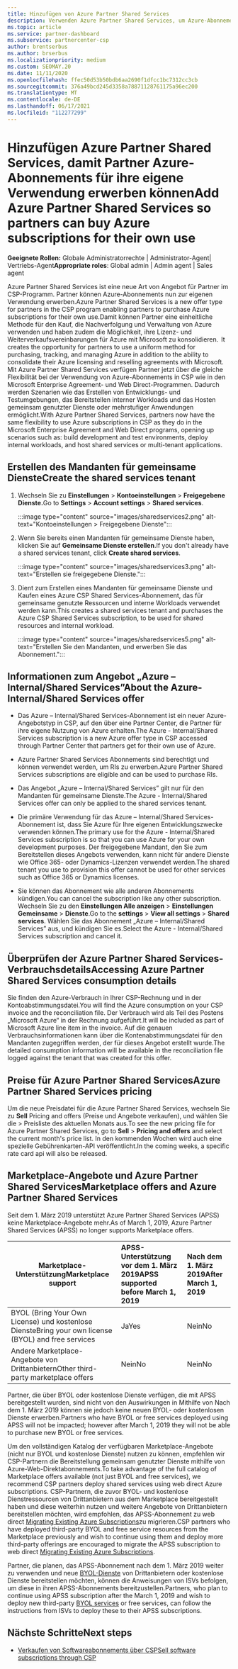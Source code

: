 ```yaml
---
title: Hinzufügen von Azure Partner Shared Services
description: Verwenden Azure Partner Shared Services, um Azure-Abonnements für Ihre eigene Verwendung zu erwerben und eine einheitliche Methode für den Erwerb, die Nachverfolgung und die Verwaltung von Azure zu verwenden.
ms.topic: article
ms.service: partner-dashboard
ms.subservice: partnercenter-csp
author: brentserbus
ms.author: brserbus
ms.localizationpriority: medium
ms.custom: SEOMAY.20
ms.date: 11/11/2020
ms.openlocfilehash: ffec50d53b50bdb6aa2690f1dfcc1bc7312cc3cb
ms.sourcegitcommit: 376a49bcd245d3358a78871128761175a96ec200
ms.translationtype: MT
ms.contentlocale: de-DE
ms.lasthandoff: 06/17/2021
ms.locfileid: "112277299"
---
```

# <a name="add-azure-partner-shared-services-so-partners-can-buy-azure-subscriptions-for-their-own-use"></a><span data-ttu-id="1c091-103">Hinzufügen Azure Partner Shared Services, damit Partner Azure-Abonnements für ihre eigene Verwendung erwerben können</span><span class="sxs-lookup"><span data-stu-id="1c091-103">Add Azure Partner Shared Services so partners can buy Azure subscriptions for their own use</span></span>

<span data-ttu-id="1c091-104">**Geeignete Rollen:** Globale Administratorrechte | Administrator-Agent| Vertriebs-Agent</span><span class="sxs-lookup"><span data-stu-id="1c091-104">**Appropriate roles**: Global admin | Admin agent | Sales agent</span></span>

<span data-ttu-id="1c091-105">Azure Partner Shared Services ist eine neue Art von Angebot für Partner im CSP-Programm. Partner können Azure-Abonnements nun zur eigenen Verwendung erwerben.</span><span class="sxs-lookup"><span data-stu-id="1c091-105">Azure Partner Shared Services is a new offer type for partners in the CSP program enabling partners to purchase Azure subscriptions for their own use.</span></span><span data-ttu-id="1c091-106">Damit können Partner eine einheitliche Methode für den Kauf, die Nachverfolgung und Verwaltung von Azure verwenden und haben zudem die Möglichkeit, ihre Lizenz- und Weiterverkaufsvereinbarungen für Azure mit Microsoft zu konsolidieren.</span><span class="sxs-lookup"><span data-stu-id="1c091-106">  It creates the opportunity for partners to use a uniform method for purchasing, tracking, and managing Azure in addition to the ability to consolidate their Azure licensing and reselling agreements with Microsoft.</span></span> <span data-ttu-id="1c091-107">Mit Azure Partner Shared Services verfügen Partner jetzt über die gleiche Flexibilität bei der Verwendung von Azure-Abonnements in CSP wie in den Microsoft Enterprise Agreement- und Web Direct-Programmen. Dadurch werden Szenarien wie das Erstellen von Entwicklungs- und Testumgebungen, das Bereitstellen interner Workloads und das Hosten gemeinsam genutzter Dienste oder mehrstufiger Anwendungen ermöglicht.</span><span class="sxs-lookup"><span data-stu-id="1c091-107">With Azure Partner Shared Services, partners now have the same flexibility to use Azure subscriptions in CSP as they do in the Microsoft Enterprise Agreement and Web Direct programs, opening up scenarios such as:  build development and test environments, deploy internal workloads, and host shared services or multi-tenant applications.</span></span>  

## <a name="create-the-shared-services-tenant"></a><span data-ttu-id="1c091-108">Erstellen des Mandanten für gemeinsame Dienste</span><span class="sxs-lookup"><span data-stu-id="1c091-108">Create the shared services tenant</span></span>

1. <span data-ttu-id="1c091-109">Wechseln Sie zu **Einstellungen**  >  **Kontoeinstellungen**  >  **Freigegebene Dienste.**</span><span class="sxs-lookup"><span data-stu-id="1c091-109">Go to **Settings** > **Account settings** > **Shared services**.</span></span>

   :::image type="content" source="images/sharedservices2.png" alt-text="Kontoeinstellungen > Freigegebene Dienste":::

2. <span data-ttu-id="1c091-111">Wenn Sie bereits einen Mandanten für gemeinsame Dienste haben, klicken Sie auf **Gemeinsame Dienste erstellen**.</span><span class="sxs-lookup"><span data-stu-id="1c091-111">If you don't already have a shared services tenant, click **Create shared services**.</span></span>

   :::image type="content" source="images/sharedservices3.png" alt-text="Erstellen sie freigegebene Dienste.":::

3. <span data-ttu-id="1c091-113">Dient zum Erstellen eines Mandanten für gemeinsame Dienste und Kaufen eines Azure CSP Shared Services-Abonnement, das für gemeinsame genutzte Ressourcen und interne Workloads verwendet werden kann.</span><span class="sxs-lookup"><span data-stu-id="1c091-113">This creates a shared services tenant and purchases the Azure CSP Shared Services subscription, to be used for shared resources and internal workload.</span></span>

   :::image type="content" source="images/sharedservices5.png" alt-text="Erstellen Sie den Mandanten, und erwerben Sie das Abonnement.":::

## <a name="about-the-azure--internalshared-services-offer"></a><span data-ttu-id="1c091-115">Informationen zum Angebot „Azure – Internal/Shared Services”</span><span class="sxs-lookup"><span data-stu-id="1c091-115">About the Azure- Internal/Shared Services offer</span></span>

- <span data-ttu-id="1c091-116">Das Azure – Internal/Shared Services-Abonnement ist ein neuer Azure-Angebotstyp in CSP, auf den über eine Partner Center, die Partner für ihre eigene Nutzung von Azure erhalten.</span><span class="sxs-lookup"><span data-stu-id="1c091-116">The Azure - Internal/Shared Services subscription is a new Azure offer type in CSP accessed through Partner Center that partners get for their own use of Azure.</span></span>

- <span data-ttu-id="1c091-117">Azure Partner Shared Services Abonnements sind berechtigt und können verwendet werden, um RIs zu erwerben.</span><span class="sxs-lookup"><span data-stu-id="1c091-117">Azure Partner Shared Services subscriptions are eligible and can be used to purchase RIs.</span></span>

- <span data-ttu-id="1c091-118">Das Angebot „Azure – Internal/Shared Services” gilt nur für den Mandanten für gemeinsame Dienste.</span><span class="sxs-lookup"><span data-stu-id="1c091-118">The Azure - Internal/Shared Services offer can only be applied to the shared services tenant.</span></span>

- <span data-ttu-id="1c091-119">Die primäre Verwendung für das Azure – Internal/Shared Services-Abonnement ist, dass Sie Azure für Ihre eigenen Entwicklungszwecke verwenden können.</span><span class="sxs-lookup"><span data-stu-id="1c091-119">The primary use for the Azure - Internal/Shared Services subscription is so that you can use Azure for your own development purposes.</span></span> <span data-ttu-id="1c091-120">Der freigegebene Mandant, den Sie zum Bereitstellen dieses Angebots verwenden, kann nicht für andere Dienste wie Office 365- oder Dynamics-Lizenzen verwendet werden.</span><span class="sxs-lookup"><span data-stu-id="1c091-120">The shared tenant you use to provision this offer cannot be used for other services such as Office 365 or Dynamics licenses.</span></span>

- <span data-ttu-id="1c091-121">Sie können das Abonnement wie alle anderen Abonnements kündigen.</span><span class="sxs-lookup"><span data-stu-id="1c091-121">You can cancel the subscription like any other subscription.</span></span> <span data-ttu-id="1c091-122">Wechseln Sie zu den **Einstellungen Alle anzeigen**  >  **Einstellungen Gemeinsame**  >  **Dienste**.</span><span class="sxs-lookup"><span data-stu-id="1c091-122">Go to the **settings** > **View all settings** > **Shared services**.</span></span> <span data-ttu-id="1c091-123">Wählen Sie das Abonnement „Azure – Internal/Shared Services” aus, und kündigen Sie es.</span><span class="sxs-lookup"><span data-stu-id="1c091-123">Select the Azure - Internal/Shared Services subscription and cancel it.</span></span>

## <a name="accessing-azure-partner-shared-services-consumption-details"></a><span data-ttu-id="1c091-124">Überprüfen der Azure Partner Shared Services-Verbrauchsdetails</span><span class="sxs-lookup"><span data-stu-id="1c091-124">Accessing Azure Partner Shared Services consumption details</span></span>

<span data-ttu-id="1c091-125">Sie finden den Azure-Verbrauch in Ihrer CSP-Rechnung und in der Kontoabstimmungsdatei.</span><span class="sxs-lookup"><span data-stu-id="1c091-125">You will find the Azure consumption on your CSP invoice and the reconciliation file.</span></span> <span data-ttu-id="1c091-126">Der Verbrauch wird als Teil des Postens „Microsoft Azure“ in der Rechnung aufgeführt.</span><span class="sxs-lookup"><span data-stu-id="1c091-126">It will be included as part of Microsoft Azure line item in the invoice.</span></span> <span data-ttu-id="1c091-127">Auf die genauen Verbrauchsinformationen kann über die Kontenabstimmungsdatei für den Mandanten zugegriffen werden, der für dieses Angebot erstellt wurde.</span><span class="sxs-lookup"><span data-stu-id="1c091-127">The detailed consumption information will be available in the reconciliation file logged against the tenant that was created for this offer.</span></span>

## <a name="azure-partner-shared-services-pricing"></a><span data-ttu-id="1c091-128">Preise für Azure Partner Shared Services</span><span class="sxs-lookup"><span data-stu-id="1c091-128">Azure Partner Shared Services pricing</span></span>

<span data-ttu-id="1c091-129">Um die neue Preisdatei für die Azure Partner Shared Services, wechseln Sie zu **Sell** Pricing and offers (Preise und Angebote verkaufen), und wählen Sie die  >   Preisliste des aktuellen Monats aus.</span><span class="sxs-lookup"><span data-stu-id="1c091-129">To see the new pricing file for Azure Partner Shared Services, go to **Sell** > **Pricing and offers** and select the current month's price list.</span></span> <span data-ttu-id="1c091-130">In den kommenden Wochen wird auch eine spezielle Gebührenkarten-API veröffentlicht.</span><span class="sxs-lookup"><span data-stu-id="1c091-130">In the coming weeks, a specific rate card api will also be released.</span></span>

## <a name="marketplace-offers-and-azure-partner-shared-services"></a><span data-ttu-id="1c091-131">Marketplace-Angebote und Azure Partner Shared Services</span><span class="sxs-lookup"><span data-stu-id="1c091-131">Marketplace offers and Azure Partner Shared Services</span></span>

<span data-ttu-id="1c091-132">Seit dem 1. März 2019 unterstützt Azure Partner Shared Services (APSS) keine Marketplace-Angebote mehr.</span><span class="sxs-lookup"><span data-stu-id="1c091-132">As of March 1, 2019, Azure Partner Shared Services (APSS) no longer supports Marketplace offers.</span></span>

|<span data-ttu-id="1c091-133">**Marketplace-Unterstützung**</span><span class="sxs-lookup"><span data-stu-id="1c091-133">**Marketplace support**</span></span>   |<span data-ttu-id="1c091-134">**APSS-Unterstützung vor dem 1. März 2019**</span><span class="sxs-lookup"><span data-stu-id="1c091-134">**APSS supported before March 1, 2019**</span></span>|<span data-ttu-id="1c091-135">**Nach dem 1. März 2019**</span><span class="sxs-lookup"><span data-stu-id="1c091-135">**After March 1, 2019**</span></span>|
|---------------------------|:----------------------------|:-------------------|
|<span data-ttu-id="1c091-136">BYOL (Bring Your Own License) und kostenlose Dienste</span><span class="sxs-lookup"><span data-stu-id="1c091-136">Bring your own license (BYOL) and free services</span></span>   | <span data-ttu-id="1c091-137">Ja</span><span class="sxs-lookup"><span data-stu-id="1c091-137">Yes</span></span>   | <span data-ttu-id="1c091-138">Nein</span><span class="sxs-lookup"><span data-stu-id="1c091-138">No</span></span>|
|<span data-ttu-id="1c091-139">Andere Marketplace-Angebote von Drittanbietern</span><span class="sxs-lookup"><span data-stu-id="1c091-139">Other third-party marketplace offers</span></span>   | <span data-ttu-id="1c091-140">Nein</span><span class="sxs-lookup"><span data-stu-id="1c091-140">No</span></span>   |<span data-ttu-id="1c091-141">Nein</span><span class="sxs-lookup"><span data-stu-id="1c091-141">No</span></span>|

<span data-ttu-id="1c091-142">Partner, die über BYOL oder kostenlose Dienste verfügen, die mit APSS bereitgestellt wurden, sind nicht von den Auswirkungen in Mithilfe von Nach dem 1. März 2019 können sie jedoch keine neuen BYOL- oder kostenlosen Dienste erwerben.</span><span class="sxs-lookup"><span data-stu-id="1c091-142">Partners who have BYOL or free services deployed using APSS will not be impacted; however after March 1, 2019 they will not be able to purchase new BYOL or free services.</span></span>

<span data-ttu-id="1c091-143">Um den vollständigen Katalog der verfügbaren Marketplace-Angebote (nicht nur BYOL und kostenlose Dienste) nutzen zu können, empfehlen wir CSP-Partnern die Bereitstellung gemeinsam genutzter Dienste mithilfe von Azure-Web-Direktabonnements.</span><span class="sxs-lookup"><span data-stu-id="1c091-143">To take advantage of the full catalog of Marketplace offers available (not just BYOL and free services), we recommend CSP partners deploy shared services using web direct Azure subscriptions.</span></span>  <span data-ttu-id="1c091-144">CSP-Partnern, die zuvor BYOL- und kostenlose Dienstressourcen von Drittanbietern aus dem Marketplace bereitgestellt haben und diese weiterhin nutzen und weitere Angebote von Drittanbietern bereitstellen möchten, wird empfohlen, das APSS-Abonnement zu web direct [Migrating Existing Azure Subscriptions](/azure/cloud-solution-provider/migration/migration#migrating-existing-azure-subscriptions)zu migrieren.</span><span class="sxs-lookup"><span data-stu-id="1c091-144">CSP partners who have deployed third-party BYOL and free service resources from the Marketplace previously and wish to continue using them and deploy more third-party offerings are encouraged to migrate the APSS subscription to web direct [Migrating Existing Azure Subscriptions](/azure/cloud-solution-provider/migration/migration#migrating-existing-azure-subscriptions).</span></span>

<span data-ttu-id="1c091-145">Partner, die planen, das APSS-Abonnement nach dem 1. März 2019 weiter zu verwenden und neue [BYOL-Dienste](https://azuremarketplace.microsoft.com/marketplace/apps?filters=byol) von Drittanbietern oder kostenlose Dienste bereitstellen möchten, können die Anweisungen von ISVs befolgen, um diese in ihren APSS-Abonnements bereitzustellen.</span><span class="sxs-lookup"><span data-stu-id="1c091-145">Partners, who plan to continue using APSS subscription after the March 1, 2019 and wish to deploy new third-party [BYOL services](https://azuremarketplace.microsoft.com/marketplace/apps?filters=byol) or free services, can follow the instructions from ISVs to deploy these to their APSS subscriptions.</span></span>

## <a name="next-steps"></a><span data-ttu-id="1c091-146">Nächste Schritte</span><span class="sxs-lookup"><span data-stu-id="1c091-146">Next steps</span></span>

- [<span data-ttu-id="1c091-147">Verkaufen von Softwareabonnements über CSP</span><span class="sxs-lookup"><span data-stu-id="1c091-147">Sell software subscriptions through CSP</span></span>](csp-software-subscriptions.md)